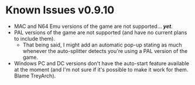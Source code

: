 # Known Issues v0.9.10
* MAC and N64 Emu versions of the game are not supported... ***yet***.
* PAL versions of the game are not supported (and have no current plans to include them).
  * That being said, I might add an automatic pop-up stating as much whenever the auto-splitter detects you're using a PAL version of the game.
* Windows PC and DC versions don't have the auto-start feature available at the moment (and I'm not sure if it's possible to make it work for them. Blame TreyArch).
